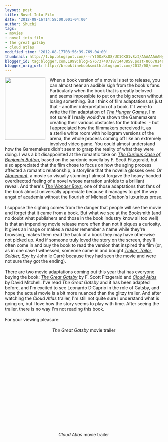 ```yaml
---
layout: post
title: Novel Into Film
date: '2012-08-16T14:58:00.001-04:00'
author: Shuchi
tags:
- movies
- novel into film
- the great gatsby
- cloud atlas
modified_time: '2012-08-17T03:56:39.769-04:00'
thumbnail: http://1.bp.blogspot.com/--rYtDOxRsO8/UC1CKO1v8zI/AAAAAAAANyg/BQ5aZICkR7o/s72-c/cloud+atlas.jpg
blogger_id: tag:blogger.com,1999:blog-5767374071871443859.post-8667814610919720101
blogger_orig_url: http://brooklinebooksmith.blogspot.com/2012/08/novel-into-film.html
---
```


<div dir="ltr" style="text-align: left;" trbidi="on"><div class="separator" style="clear: both; text-align: center;"><a href="http://1.bp.blogspot.com/--rYtDOxRsO8/UC1CKO1v8zI/AAAAAAAANyg/BQ5aZICkR7o/s1600/cloud+atlas.jpg" imageanchor="1" style="clear: left; cssfloat: left; float: left; margin-bottom: 1em; margin-right: 1em;"><img border="0" height="200" mda="true" src="http://1.bp.blogspot.com/--rYtDOxRsO8/UC1CKO1v8zI/AAAAAAAANyg/BQ5aZICkR7o/s200/cloud+atlas.jpg" width="129" /></a></div>When&nbsp;a book version of a movie is set to release, you can almost hear an audible sigh from the book's fans. Particularly when&nbsp;the book that is&nbsp;greatly beloved and&nbsp;seems impossible to put on the big screen without losing something. But I think of film adaptations as just that - another interpretation of a book. If I were to write the film adaptation of <em><a href="http://www.brooklinebooksmith-shop.com/book/9780439023528" target="_blank">The Hunger Games</a></em>, I'm not sure if I really would've shown the Gamemakers creating their various obstacles for the tributes&nbsp; - but I&nbsp;appreciated how the filmmakers&nbsp;perceived it, as a&nbsp;sterile white room with hollogram versions of the arena, the whole process coming off like an extremely involved video game. You could almost understand how the Gamemakers didn't seem to grasp the reality of what they were doing. I was a bit disappointed at the romantic take on <em><a href="http://www.brooklinebooksmith-shop.com/book/9781607960713" target="_blank">The Curious Case of Benjamin Button</a></em>, based on the sardonic novella by F. Scott Fitzgerald, but also appreciated that&nbsp;the film chose to focus on how the aging process affected a romantic relationship, a storyline that the novella glosses over. Or <em><a href="http://www.brooklinebooksmith-shop.com/book/9780385721790" target="_blank">Atonement</a></em>, a movie so visually stunning I almost forgave the heavy-handed overdirected feeling of a novel whose narration&nbsp;unfolds to a brilliant reveal.&nbsp;And there's <em><a href="http://www.brooklinebooksmith-shop.com/book/9780812979213" target="_blank">The Wonder Boys</a></em>, one of those adaptations that fans of the book almost universally appreciate because it manages to get the wry angst of academia without the flourish of Michael Chabon's luxurious prose. <br /><br />I suppose the sighing comes from the danger that people will see the movie and forget that it came from a book. But what we see at the Booksmith (and no doubt what publishers and those in the book industry know all too well) is that an impending movie release&nbsp;more often than not it piques a curiosity. It gives an image or makes a reader remember a name while they're browsing, makes them read the back of a book they may have otherwise not picked up. And if someone truly loved the story on the screen, they'll often come in and buy the book&nbsp;to read&nbsp;the version that inspired the film&nbsp;(or, as in one case I witnessed, someone came in and bought <em><a href="http://www.brooklinebooksmith-shop.com/book/9780143120933" target="_blank">Tinker, Tailor, Soldier, Spy</a></em> by John le Carré because they had seen the movie and were not sure they&nbsp;got&nbsp;the ending). <br /><br />There are two movie adaptations coming out this year that has everyone buying the book:&nbsp;<em><a href="http://www.brooklinebooksmith-shop.com/book/9780743273565" target="_blank">The Great Gatsby</a></em> by F. Scott Fitzgerald and <em><a href="http://www.brooklinebooksmith-shop.com/book/9780375507250" target="_blank">Cloud Atlas</a></em> by David Mitchell. I've read <em>The Great Gatsby</em> and it has been adapted before, and I'm excited to see Leonardo DiCaprio in the role of Gatsby, and hope the actual movie is a bit more nuanced than the glitzy trailer. And after watching the <em>Cloud Atlas</em> trailer, I'm still not quite sure I understand what is going on, but I love&nbsp;how the story seems to play with time. After seeing the trailer, there is no way I'm not reading this book.<br /><div><br />For your viewing pleasure:</div><br /><div style="text-align: center;"><em>The Great Gatsby </em>movie trailer</div><br /><div class="separator" style="clear: both; text-align: center;"><object class="BLOGGER-youtube-video" classid="clsid:D27CDB6E-AE6D-11cf-96B8-444553540000" codebase="http://download.macromedia.com/pub/shockwave/cabs/flash/swflash.cab#version=6,0,40,0" data-thumbnail-src="http://2.gvt0.com/vi/yqxmhJU4nk4/0.jpg" height="266" width="320"><param name="movie" value="http://www.youtube.com/v/yqxmhJU4nk4&fs=1&source=uds" /><param name="bgcolor" value="#FFFFFF" /><param name="allowFullScreen" value="true" /><embed width="320" height="266"  src="http://www.youtube.com/v/yqxmhJU4nk4&fs=1&source=uds" type="application/x-shockwave-flash" allowfullscreen="true"></embed></object></div><div></div><br /><div style="text-align: center;"><br /></div><div style="text-align: center;"><em>Cloud Atlas</em> movie trailer</div><div class="separator" style="clear: both; text-align: center;"><object class="BLOGGER-youtube-video" classid="clsid:D27CDB6E-AE6D-11cf-96B8-444553540000" codebase="http://download.macromedia.com/pub/shockwave/cabs/flash/swflash.cab#version=6,0,40,0" data-thumbnail-src="http://0.gvt0.com/vi/ZTPSejmdzKA/0.jpg" height="266" width="320"><param name="movie" value="http://www.youtube.com/v/ZTPSejmdzKA&fs=1&source=uds" /><param name="bgcolor" value="#FFFFFF" /><param name="allowFullScreen" value="true" /><embed width="320" height="266"  src="http://www.youtube.com/v/ZTPSejmdzKA&fs=1&source=uds" type="application/x-shockwave-flash" allowfullscreen="true"></embed></object></div></div>